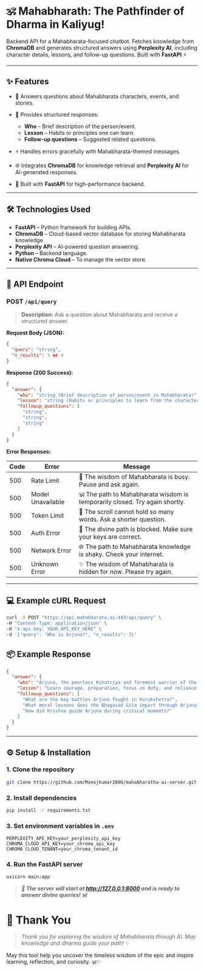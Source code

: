# 🕉️ **Mahabharath: The Pathfinder of Dharma in Kaliyug!**

Backend API for a Mahabharata-focused chatbot. Fetches knowledge from **ChromaDB** and generates structured answers using **Perplexity AI**, including character details, lessons, and follow-up questions. Built with **FastAPI** ⚡

---

## ✨ Features

* 🧠 Answers questions about Mahabharata characters, events, and stories.
* 📑 Provides structured responses:

  * **Who** – Brief description of the person/event.
  * **Lesson** – Habits or principles one can learn.
  * **Follow-up questions** – Suggested related questions.
* ⚡ Handles errors gracefully with Mahabharata-themed messages.
* 🌐 Integrates **ChromaDB** for knowledge retrieval and **Perplexity AI** for AI-generated responses.
* 🚀 Built with **FastAPI** for high-performance backend.

---

## 🛠 Technologies Used

* **FastAPI** – Python framework for building APIs.
* **ChromaDB** – Cloud-based vector database for storing Mahabharata knowledge.
* **Perplexity API** – AI-powered question answering.
* **Python** – Backend language.
* **Native Chroma Cloud** – To manage the vector store.

---

## 🔗 API Endpoint

### POST `/api/query`

> **Description:** Ask a question about Mahabharata and receive a structured answer.

**Request Body (JSON):**

```json
{
  "query": "string",
  "n_results": 3 or 4
}
```

**Response (200 Success):**

```json
{
  "answer": {
    "who": "string (Brief description of person/event in Mahabharata)",
    "lesson": "string (Habits or principles to learn from the character/event)",
    "followup_questions": [
      "string",
      "string",
      "string"
    ]
  }
}
```

**Error Responses:**

| Code | Error             | Message                                                                      |
| ---- | ----------------- | ---------------------------------------------------------------------------- |
| 500  | Rate Limit        | 🌊 The wisdom of Mahabharata is busy. Pause and ask again.                   |
| 500  | Model Unavailable | 🕉️ The path to Mahabharata wisdom is temporarily closed. Try again shortly. |
| 500  | Token Limit       | 📝 The scroll cannot hold so many words. Ask a shorter question.             |
| 500  | Auth Error        | 🔐 The divine path is blocked. Make sure your keys are correct.              |
| 500  | Network Error     | 🌐 The path to Mahabharata knowledge is shaky. Check your internet.          |
| 500  | Unknown Error     | ✨ The wisdom of Mahabharata is hidden for now. Please try again.             |

---

## 💻 Example cURL Request

```bash
curl -X POST "https://api.mahabharata.ai:443/api/query" \
-H "Content-Type: application/json" \
-H "x-api-key: YOUR_API_KEY_HERE" \
-d '{"query": "Who is Arjuna?", "n_results": 3}'
```

## 📦 Example Response

```json
{
  "answer": {
    "who": "Arjuna, the peerless Kshatriya and foremost warrior of the Pandavas.",
    "lesson": "Learn courage, preparation, focus on duty, and reliance on divine guidance in difficult situations.",
    "followup_questions": [
      "What are the key battles Arjuna fought in Kurukshetra?",
      "What moral lessons does the Bhagavad Gita impart through Arjuna?",
      "How did Krishna guide Arjuna during critical moments?"
    ]
  }
}
```

---

## ⚙️ Setup & Installation

### 1. Clone the repository

```bash
git clone https://github.com/Manojkumar2806/mahabharatha-ai-server.git
```

### 2. Install dependencies

```bash
pip install -r requirements.txt
```

### 3. Set environment variables in `.env`

```env
PERPLEXITY_API_KEY=your_perplexity_api_key
CHROMA_CLOUD_API_KEY=your_chroma_api_key
CHROMA_CLOUD_TENANT=your_chroma_tenant_id
```

### 4. Run the FastAPI server

```bash
uvicorn main:app 
```
> _**🚀 The server will start at http://127.0.0.1:8000 and is ready to answer divine queries! 🕉️**_




# 🙏 Thank You

> *Thank you for exploring the wisdom of Mahabharata through AI. May knowledge and dharma guide your path!* ✨

May this tool help you uncover the timeless wisdom of the epic and inspire learning, reflection, and curiosity. 🕉️✨

